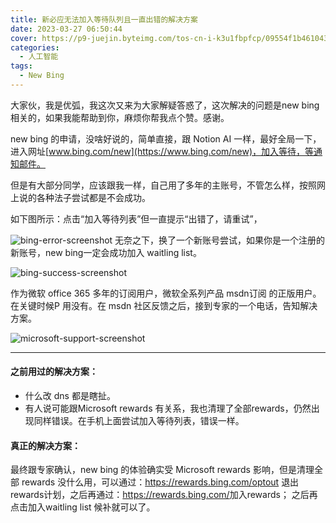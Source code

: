 ```yaml
---
title: 新必应无法加入等待队列且一直出错的解决方案
date: 2023-03-27 06:50:44
cover: https://p9-juejin.byteimg.com/tos-cn-i-k3u1fbpfcp/09554f1b461043c7a27076b91c82feea~tplv-k3u1fbpfcp-zoom-1.png
categories:
  - 人工智能
tags:
  - New Bing
---
```

大家伙，我是优弧，我这次又来为大家解疑答惑了，这次解决的问题是new bing 相关的，如果我能帮助到你，麻烦你帮我点个赞。感谢。

new bing 的申请，没啥好说的，简单直接，跟 Notion AI 一样，最好全局一下，进入网址[www.bing.com/new](https://www.bing.com/new)，加入等待，等通知邮件。

但是有大部分同学，应该跟我一样，自己用了多年的主账号，不管怎么样，按照网上说的各种法子尝试都是不会成功。

如下图所示：点击“加入等待列表”但一直提示“出错了，请重试”，


![bing-error-screenshot](https://images.unsplash.com/photo-1563986768609-322da13575f3?ixlib=rb-4.0.3&auto=format&fit=crop&w=1280&q=80)
无奈之下，换了一个新账号尝试，如果你是一个注册的新账号，new bing一定会成功加入 waitling list。

![bing-success-screenshot](https://images.unsplash.com/photo-1551288049-bebda4e38f71?ixlib=rb-4.0.3&auto=format&fit=crop&w=1280&q=80)

作为微软 office 365 多年的订阅用户，微软全系列产品 msdn订阅 的正版用户。在关键时候P 用没有。在 msdn 社区反馈之后，接到专家的一个电话，告知解决方案。

![microsoft-support-screenshot](https://images.unsplash.com/photo-1507003211169-0a1dd7228f2d?ixlib=rb-4.0.3&auto=format&fit=crop&w=1280&q=80)

---
#### 之前用过的解决方案：
- 什么改 dns 都是瞎扯。
- 有人说可能跟Microsoft rewards 有关系，我也清理了全部rewards，仍然出现同样错误。在手机上面尝试加入等待列表，错误一样。


#### 真正的解决方案：

最终跟专家确认，new bing 的体验确实受 Microsoft rewards 影响，但是清理全部 rewards 没什么用，可以通过：<https://rewards.bing.com/optout> 退出rewards计划，之后再通过：<https://rewards.bing.com/>加入rewards； 之后再点击加入waitling list 候补就可以了。







